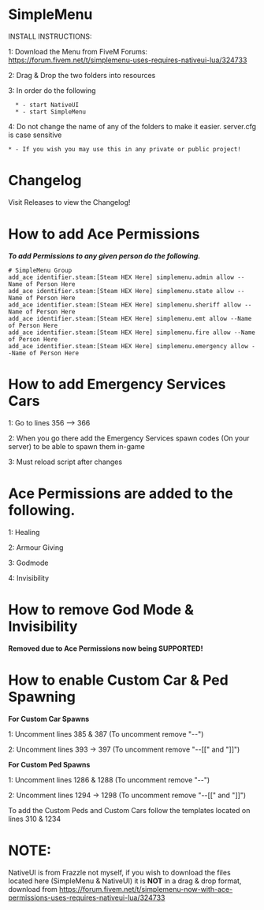 # SimpleMenu

INSTALL INSTRUCTIONS:

  1: Download the Menu from FiveM Forums: https://forum.fivem.net/t/simplemenu-uses-requires-nativeui-lua/324733
  
  2: Drag & Drop the two folders into resources
  
  3: In order do the following 
  
      * - start NativeUI
      * - start SimpleMenu
      
  4: Do not change the name of any of the folders to make it easier. server.cfg is case sensitive
  
    * - If you wish you may use this in any private or public project!

# Changelog

Visit Releases to view the Changelog!

# How to add Ace Permissions

***To add Permissions to any given person do the following.***

```
# SimpleMenu Group
add_ace identifier.steam:[Steam HEX Here] simplemenu.admin allow --Name of Person Here
add_ace identifier.steam:[Steam HEX Here] simplemenu.state allow --Name of Person Here
add_ace identifier.steam:[Steam HEX Here] simplemenu.sheriff allow --Name of Person Here
add_ace identifier.steam:[Steam HEX Here] simplemenu.emt allow --Name of Person Here
add_ace identifier.steam:[Steam HEX Here] simplemenu.fire allow --Name of Person Here
add_ace identifier.steam:[Steam HEX Here] simplemenu.emergency allow --Name of Person Here
```

# How to add Emergency Services Cars

1: Go to lines 356 --> 366

2: When you go there add the Emergency Services spawn codes (On your server) to be able to spawn them in-game

3: Must reload script after changes

# Ace Permissions are added to the following.

1: Healing

2: Armour Giving

3: Godmode

4: Invisibility

# How to remove God Mode & Invisibility

**Removed due to Ace Permissions now being SUPPORTED!**

# How to enable Custom Car & Ped Spawning

**For Custom Car Spawns**


1: Uncomment lines 385 & 387 (To uncomment remove "--")

2: Uncomment lines 393 -> 397 (To uncomment remove "--[[" and "]]")


**For Custom Ped Spawns**


1: Uncomment lines 1286 & 1288 (To uncomment remove "--")

2: Uncomment lines 1294 -> 1298 (To uncomment remove "--[[" and "]]")

To add the Custom Peds and Custom Cars follow the templates located on lines 310 & 1234

# NOTE:

NativeUI is from Frazzle not myself, if you wish to download the files located here (SimpleMenu & NativeUI) it is **NOT** in a drag & drop format, download from https://forum.fivem.net/t/simplemenu-now-with-ace-permissions-uses-requires-nativeui-lua/324733
